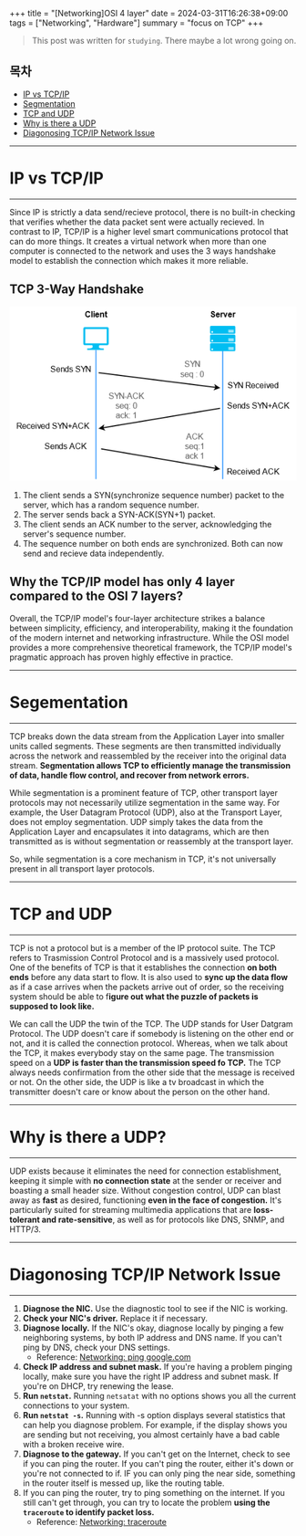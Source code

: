 +++
title = "[Networking]OSI 4 layer"
date = 2024-03-31T16:26:38+09:00
tags = ["Networking", "Hardware"]
summary = "focus on TCP"
+++
> This post was written for `studying`. There maybe a lot wrong going on.

## 목차
* [IP vs TCP/IP](#ip-vs-tcpip)
* [Segmentation](#segementation)
* [TCP and UDP](#tcp-and-udp)
* [Why is there a UDP](#why-is-there-a-udp)
* [Diagonosing TCP/IP Network Issue](#diagonosing-tcpip-network-issue)

---

# IP vs TCP/IP
---

Since IP is strictly a data send/recieve protocol, there is no built-in checking that verifies whether the data packet sent were actually recieved. In contrast to IP, TCP/IP is a higher level smart communications protocol that can do more things. It creates a virtual network when more than one computer is connected to the network and uses the 3 ways handshake model to establish the connection which makes it more reliable.

## TCP 3-Way Handshake

![3wayhandshake](/images/posts/3way.png)

1. The client sends a SYN(synchronize sequence number) packet to the server, which has a random sequence number.
2. The server sends back a SYN-ACK(SYN+1) packet.
3. The client sends an ACK number to the server, acknowledging the server's sequence number.
4. The sequence number on both ends are synchronized. Both can now send and recieve data independently.

## Why the TCP/IP model has only 4 layer compared to the OSI 7 layers?

Overall, the TCP/IP model's four-layer architecture strikes a balance between simplicity, efficiency, and interoperability, making it the foundation of the modern internet and networking infrastructure. While the OSI model provides a more comprehensive theoretical framework, the TCP/IP model's pragmatic approach has proven highly effective in practice.

---

# Segementation
---

TCP breaks down the data stream from the Application Layer into smaller units called segments. These segments are then transmitted individually across the network and reassembled by the receiver into the original data stream. **Segmentation allows TCP to efficiently manage the transmission of data, handle flow control, and recover from network errors.**

While segmentation is a prominent feature of TCP, other transport layer protocols may not necessarily utilize segmentation in the same way. For example, the User Datagram Protocol (UDP), also at the Transport Layer, does not employ segmentation. UDP simply takes the data from the Application Layer and encapsulates it into datagrams, which are then transmitted as is without segmentation or reassembly at the transport layer.

So, while segmentation is a core mechanism in TCP, it's not universally present in all transport layer protocols.

---

# TCP and UDP
---

TCP is not a protocol but is a member of the IP protocol suite. The TCP refers to Trasmission Control Protocol and is a massively used protocol. One of the benefits of TCP is that it establishes the connection **on both ends** before any data start to flow. It is also used to **sync up the data flow** as if a case arrives when the packets arrive out of order, so the receiving system should be able to f**igure out what the puzzle of packets is supposed to look like.**

We can call the UDP the twin of the TCP. The UDP stands for User Datgram Protocol. The UDP doesn't care if somebody is listening on the other end or not, and it is called the connection protocol. Whereas, when we talk about the TCP, it makes everybody stay on the same page. The transmission speed on a **UDP is faster than the transmission speed fo TCP.** The TCP always needs confirmation from the other side that the message is received or not. On the other side, the UDP is like a tv broadcast in which the transmitter doesn't care or know about the person on the other hand.

---

# Why is there a UDP?
---

UDP exists because it eliminates the need for connection establishment, keeping it simple with **no connection state** at the sender or receiver and boasting a small header size. Without congestion control, UDP can blast away as **fast** as desired, functioning **even in the face of congestion.** It's particularly suited for streaming multimedia applications that are **loss-tolerant and rate-sensitive**, as well as for protocols like DNS, SNMP, and HTTP/3.

---

# Diagonosing TCP/IP Network Issue 
---

1. **Diagnose the NIC.** Use the diagnostic tool to see if the NIC is working.
2. **Check your NIC's driver.** Replace it if necessary.
3. **Diagnose locally.** If the NIC's okay, diagnose locally by pinging a few neighboring systems, by both IP address and DNS name. If you can't ping by DNS, check your DNS settings.
    * Reference: [Networking: ping google.com][link1]
4. **Check IP address and subnet mask.** If you're having a problem pinging locally, make sure you have the right IP address and subnet mask. If you're on DHCP, try renewing the lease.
5. **Run `netstat`.** Running `netsatat` with no options shows you all the current connections to your system. 
6. **Run `netstat -s`.** Running with -s option displays several statistics that can help you diagnose problem. For example, if the display shows you are sending but not receiving, you almost certainly have a bad cable with a broken receive wire. 
7. **Diagnose to the gateway.** If you can't get on the Internet, check to see if you can ping the router. If you can't ping the router, either it's down or you're not connected to if. IF you can only ping the near side, something in the router itself is messed up, like the routing table. 
8. If you can ping the router, try to ping something on the internet. If you still can't get through, you can try to locate the problem **using the `traceroute` to identify packet loss.** 
    * Reference: [Networking: traceroute][link]

[link1]:https://domicmeia.github.io/post/google/
[link]:https://domicmeia.github.io/post/traceroute/